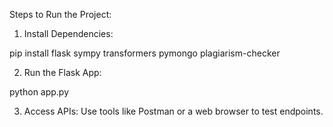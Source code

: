 Steps to Run the Project:

1. Install Dependencies:

pip install flask sympy transformers pymongo plagiarism-checker


2. Run the Flask App:

python app.py


3. Access APIs:
Use tools like Postman or a web browser to test endpoints.
